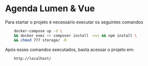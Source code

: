 # Agenda Lumen & Vue
Para startar o projeto é necessário executar os seguintes comandos
``` bash
    docker-compose up -d \
    && docker exec <> composer install -vvv && npm install \
    && chmod 777 storage/ -R
```
Após esses comandos executados, basta acessar o projeto em:
```
    http://localhost/
```